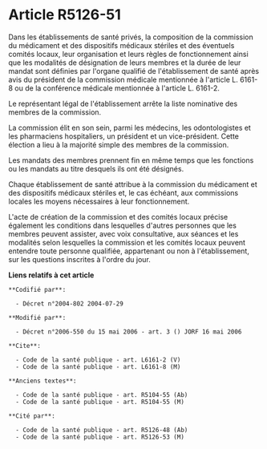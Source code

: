 # Article R5126-51

Dans les établissements de santé privés, la composition de la commission du médicament et des dispositifs médicaux stériles
et des éventuels comités locaux, leur organisation et leurs règles de fonctionnement ainsi que les modalités de désignation
de leurs membres et la durée de leur mandat sont définies par l'organe qualifié de l'établissement de santé après avis du
président de la commission médicale mentionnée à l'article L. 6161-8 ou de la conférence médicale mentionnée à l'article L.
6161-2.

Le représentant légal de l'établissement arrête la liste nominative des membres de la commission.

La commission élit en son sein, parmi les médecins, les odontologistes et les pharmaciens hospitaliers, un président et un
vice-président. Cette élection a lieu à la majorité simple des membres de la commission.

Les mandats des membres prennent fin en même temps que les fonctions ou les mandats au titre desquels ils ont été désignés.

Chaque établissement de santé attribue à la commission du médicament et des dispositifs médicaux stériles et, le cas échéant,
aux commissions locales les moyens nécessaires à leur fonctionnement.

L'acte de création de la commission et des comités locaux précise également les conditions dans lesquelles d'autres personnes
que les membres peuvent assister, avec voix consultative, aux séances et les modalités selon lesquelles la commission et les
comités locaux peuvent entendre toute personne qualifiée, appartenant ou non à l'établissement, sur les questions inscrites à
l'ordre du jour.

**Liens relatifs à cet article**

	**Codifié par**:

	  - Décret n°2004-802 2004-07-29

	**Modifié par**:

	  - Décret n°2006-550 du 15 mai 2006 - art. 3 () JORF 16 mai 2006

	**Cite**:

	  - Code de la santé publique - art. L6161-2 (V)
	  - Code de la santé publique - art. L6161-8 (M)

	**Anciens textes**:

	  - Code de la santé publique - art. R5104-55 (Ab)
	  - Code de la santé publique - art. R5104-55 (M)

	**Cité par**:

	  - Code de la santé publique - art. R5126-48 (Ab)
	  - Code de la santé publique - art. R5126-53 (M)
